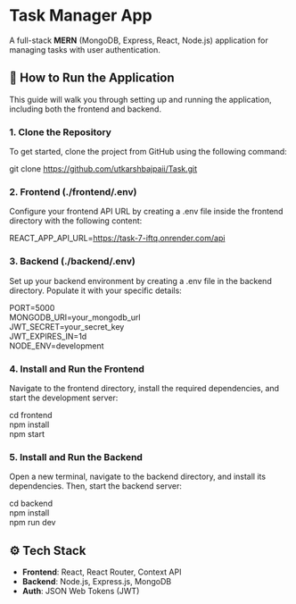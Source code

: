 

# Task Manager App

A full-stack **MERN** (MongoDB, Express, React, Node.js) application for managing tasks with user authentication.

## 🚀 How to Run the Application

This guide will walk you through setting up and running the application, including both the frontend and backend.

### 1\. Clone the Repository

To get started, clone the project from GitHub using the following command:

git clone <https://github.com/utkarshbajpaii/Task.git>  

### 2\. Frontend (./frontend/.env)

Configure your frontend API URL by creating a .env file inside the frontend directory with the following content:

REACT_APP_API_URL=<https://task-7-iftq.onrender.com/api>  

### 3\. Backend (./backend/.env)

Set up your backend environment by creating a .env file in the backend directory. Populate it with your specific details:

PORT=5000  
MONGODB_URI=your_mongodb_url  
JWT_SECRET=your_secret_key  
JWT_EXPIRES_IN=1d  
NODE_ENV=development  

### 4\. Install and Run the Frontend

Navigate to the frontend directory, install the required dependencies, and start the development server:

cd frontend  
npm install  
npm start  

### 5\. Install and Run the Backend

Open a new terminal, navigate to the backend directory, and install its dependencies. Then, start the backend server:

cd backend  
npm install  
npm run dev  

## ⚙️ Tech Stack

- **Frontend**: React, React Router, Context API
- **Backend**: Node.js, Express.js, MongoDB
- **Auth**: JSON Web Tokens (JWT)

